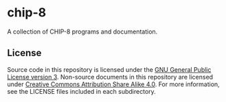 # chip-8
A collection of CHIP-8 programs and documentation.

## License
Source code in this repository is licensed under the [GNU General Public License
version 3][1]. Non-source documents in this repository are licensed under
[Creative Commons Attribution Share Alike 4.0][2]. For more information, see the
LICENSE files included in each subdirectory.

[1]: http://www.gnu.org/licenses/gpl-3.0.html
        "GNU General Public License"
[2]: http://creativecommons.org/licenses/by-sa/4.0/
        "Creative Commons Attribution Share Alike 4.0"
